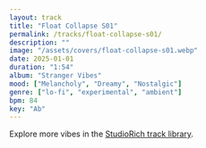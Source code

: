 ```yaml
---
layout: track
title: "Float Collapse S01"
permalink: /tracks/float-collapse-s01/
description: ""
image: "/assets/covers/float-collapse-s01.webp"
date: 2025-01-01
duration: "1:54"
album: "Stranger Vibes"
mood: ["Melancholy", "Dreamy", "Nostalgic"]
genre: ["lo-fi", "experimental", "ambient"]
bpm: 84
key: "Ab"
---
```


Explore more vibes in the [StudioRich track library](/tracks/).
